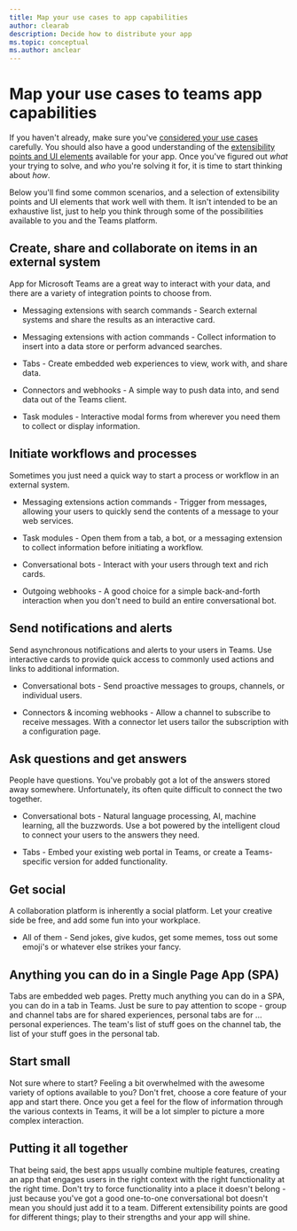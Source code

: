```yaml
---
title: Map your use cases to app capabilities
author: clearab
description: Decide how to distribute your app
ms.topic: conceptual
ms.author: anclear
---
```

# Map your use cases to teams app capabilities

If you haven't already, make sure you've [considered your use cases](~/concepts/design/map-use-cases.md) carefully. You should also have a good understanding of the [extensibility points and UI elements](~/concepts/extensibility-points.md) available for your app. Once you've figured out *what* your trying to solve, and *who* you're solving it for, it is time to start thinking about *how*.

Below you'll find some common scenarios, and a selection of extensibility points and UI elements that work well with them. It isn't intended to be an exhaustive list, just to help you think through some of the possibilities available to you and the Teams platform.

## Create, share and collaborate on items in an external system

App for Microsoft Teams are a great way to interact with your data, and there are a variety of integration points to choose from.

* Messaging extensions with search commands - Search external systems and share the results as an interactive card.

* Messaging extensions with action commands - Collect information to insert into a data store or perform advanced searches.

* Tabs - Create embedded web experiences to view, work with, and share data.

* Connectors and webhooks - A simple way to push data into, and send data out of the Teams client.

* Task modules - Interactive modal forms from wherever you need them to collect or display information.

## Initiate workflows and processes

Sometimes you just need a quick way to start a process or workflow in an external system.

* Messaging extensions action commands - Trigger from messages, allowing your users to quickly send the contents of a message to your web services.

* Task modules - Open them from a tab, a bot, or a messaging extension to collect information before initiating a workflow.

* Conversational bots - Interact with your users through text and rich cards.

* Outgoing webhooks - A good choice for a simple back-and-forth interaction when you don't need to build an entire conversational bot.

## Send notifications and alerts

Send asynchronous notifications and alerts to your users in Teams. Use interactive cards to provide quick access to commonly used actions and links to additional information.

* Conversational bots - Send proactive messages to groups, channels, or individual users.

* Connectors & incoming webhooks - Allow a channel to subscribe to receive messages. With a connector let users tailor the subscription with a configuration page.

## Ask questions and get answers

People have questions. You've probably got a lot of the answers stored away somewhere. Unfortunately, its often quite difficult to connect the two together.

* Conversational bots - Natural language processing, AI, machine learning, all the buzzwords. Use a bot powered by the intelligent cloud to connect your users to the answers they need.

* Tabs - Embed your existing web portal in Teams, or create a Teams-specific version for added functionality.

## Get social

A collaboration platform is inherently a social platform. Let your creative side be free, and add some fun into your workplace.

* All of them - Send jokes, give kudos, get some memes, toss out some emoji's or whatever else strikes your fancy.

## Anything you can do in a Single Page App (SPA)

Tabs are embedded web pages. Pretty much anything you can do in a SPA, you can do in a tab in Teams. Just be sure to pay attention to scope - group and channel tabs are for shared experiences, personal tabs are for ... personal experiences. The team's list of stuff goes on the channel tab, the list of your stuff goes in the personal tab.

## Start small

Not sure where to start? Feeling a bit overwhelmed with the awesome variety of options available to you? Don't fret, choose a core feature of your app and start there. Once you get a feel for the flow of information through the various contexts in Teams, it will be a lot simpler to picture a more complex interaction.

## Putting it all together

That being said, the best apps usually combine multiple features, creating an app that engages users in the right context with the right functionality at the right time. Don't try to force functionality into a place it doesn't belong - just because you've got a good one-to-one conversational bot doesn't mean you should just add it to a team. Different extensibility points are good for different things; play to their strengths and your app will shine.
